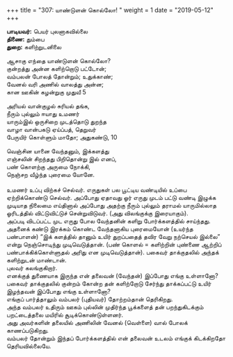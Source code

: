 ﻿+++
title = "307: யாண்டுளன் கொல்லோ!  "
weight = 1
date = "2019-05-12"
+++

**பாடியவர்:** பெயர் புலனாகவில்லை  
**திணை:** தும்பை  
**துறை:** களிற்றுடனிலை  
  
ஆசாகு எந்தை யாண்டுளன் கொல்லோ?  
குன்றத்து அன்ன களிற்றொடு பட்டோன்;  
வம்பலன் போலத் தோன்றும்; உதுக்காண்;  
வேனல் வரி அணில் வாலத்து அன்ன;  
கான ஊகின் கழன்றுகு முதுவீ 5  
  
அரியல் வான்குழல் சுரியல் தங்க,  
நீரும் புல்லும் ஈயாது உமணர்  
யாரும்இல் ஒருசிறை முடத்தொடு துறந்த  
வாழா வான்பகடு ஏய்ப்பத், தெறுவர்  
பேருயிர் கொள்ளும் மாதோ; அதுகண்டு, 10  
  
வெஞ்சின யானை வேந்தனும், இக்களத்து  
எஞ்சலின் சிறந்தது பிறிதொன்று இல் எனப்,  
பண் கொளற்கு அருமை நோக்கி,  
நெஞ்சற வீழ்ந்த புரைமை யோனே.  
   
உமணர் உப்பு விற்கச் செல்வர். எருதுகள் பல பூட்டிய வண்டியில் உப்பை ஏற்றிக்கொண்டு செல்வர். அப்போது ஏதாவது ஓர் எருது முடம் பட்டு வண்டி இழுக்க முடியாத நிலைமை எய்தினால் அப்போது அதற்கு நீரும் புல்லும் தராமல் யாருமில்லாத ஓரிடத்தில் விட்டுவிட்டுச் சென்றுவிடுவர். (அது விலங்குக்கு இரையாகும்).  
அப்படி விடப்பட்ட முட எருது போல வேந்தனின் களிறு போர்க்களத்தில் சாய்ந்தது. அதனைக் கண்டு இரக்கம் கொண்ட வேந்தனாகிய புரைமையோன் (உயர்ந்த பண்பாளன்) “இக் களத்தில் தானும் உயிர் துறப்பதைத் தவிர வேறு நற்செயல் இல்லை” என்று நெஞ்சொடிந்து முடிவெடுத்தான். (பண் கொளல் = களிற்றின் புண்ணை ஆற்றிப் பண்பாக்கிக்கொள்ளுதல் அரிது என முடிவெடுத்தான்). பகைவர் தாக்குதலில் அந்தக் களிற்றுடன் மாண்டான்.  
புலவர் கலங்குகிறார்.  
எனக்குத் துணையாக இருந்த என் தலைவன் (வேந்தன்) இப்போது எங்கு உள்ளானோ? பகைவர் தாக்குதலில் குன்றம் கோன்ற தன் களிற்றோடு சேர்ந்து தாக்கப்பட்டு உயிர் இழந்தவன் இப்போது எங்கு உள்ளானோ?  
எங்குப் பார்த்தாலும் வம்பலர் (புதியவர்) தோற்றம்தான் தெரிகிறது.  
அந்த வம்பலர் உதிரும் ஊகம் புல்லின் முதிர்ந்த பூக்களைத் தன் பறந்துகிடக்கும் பறட்டைத்தலை மயிரில் சூடிக்கொண்டுள்ளனர்.  
அது அவர்களின் தலையில் அணிலின் வேனல் (வெள்ளை) வால் போலக் காணப்படுகிறது.  
வம்பலர் தோன்றும் இந்தப் போர்க்களத்தில் என் தலைவன் உடலம் எங்குக் கிடக்கிறதோ தெரியவில்லையே.  
